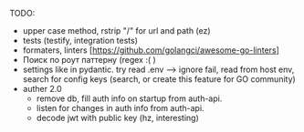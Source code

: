 TODO:
- upper case method, rstrip "/" for url and path (ez)
- tests (testify, integration tests)
- formaters, linters [https://github.com/golangci/awesome-go-linters]
- Поиск по роут паттерну (regex :( )
- settings like in pydantic. try read .env –> ignore fail, read from host env, search for config keys (search, or create this feature for GO community)
- auther 2.0
  - remove db, fill auth info on startup from auth-api. 
  - listen for changes in auth info from auth-api. 
  - decode jwt with public key (hz, interesting)